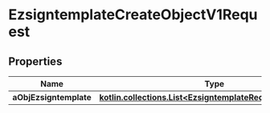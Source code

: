 
# EzsigntemplateCreateObjectV1Request

## Properties
Name | Type | Description | Notes
------------ | ------------- | ------------- | -------------
**aObjEzsigntemplate** | [**kotlin.collections.List&lt;EzsigntemplateRequestCompound&gt;**](EzsigntemplateRequestCompound.md) |  | 



